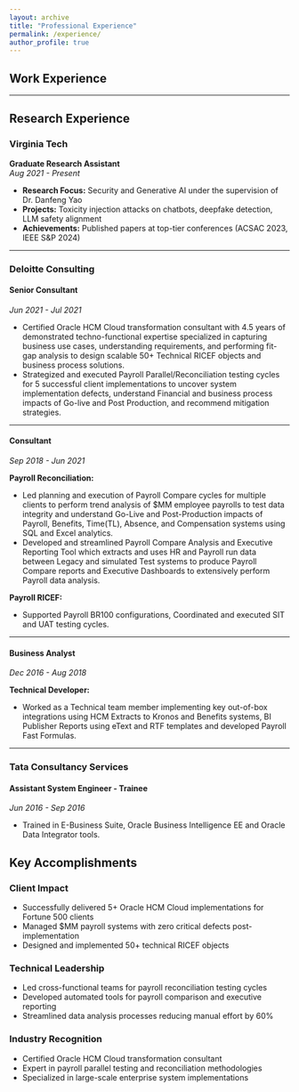 ```yaml
---
layout: archive
title: "Professional Experience"
permalink: /experience/
author_profile: true
---
```


## Work Experience

---

## Research Experience

### Virginia Tech 
**Graduate Research Assistant**  
*Aug 2021 - Present*

- **Research Focus:** Security and Generative AI under the supervision of Dr. Danfeng Yao
- **Projects:** Toxicity injection attacks on chatbots, deepfake detection, LLM safety alignment
- **Achievements:** Published papers at top-tier conferences (ACSAC 2023, IEEE S&P 2024)

---

### Deloitte Consulting

#### Senior Consultant
*Jun 2021 - Jul 2021*

- Certified Oracle HCM Cloud transformation consultant with 4.5 years of demonstrated techno-functional expertise specialized in capturing business use cases, understanding requirements, and performing fit-gap analysis to design scalable 50+ Technical RICEF objects and business process solutions.
- Strategized and executed Payroll Parallel/Reconciliation testing cycles for 5 successful client implementations to uncover system implementation defects, understand Financial and business process impacts of Go-live and Post Production, and recommend mitigation strategies.

---

#### Consultant
*Sep 2018 - Jun 2021*

**Payroll Reconciliation:**
- Led planning and execution of Payroll Compare cycles for multiple clients to perform trend analysis of $MM employee payrolls to test data integrity and understand Go-Live and Post-Production impacts of Payroll, Benefits, Time(TL), Absence, and Compensation systems using SQL and Excel analytics.
- Developed and streamlined Payroll Compare Analysis and Executive Reporting Tool which extracts and uses HR and Payroll run data between Legacy and simulated Test systems to produce Payroll Compare reports and Executive Dashboards to extensively perform Payroll data analysis.

**Payroll RICEF:**
- Supported Payroll BR100 configurations, Coordinated and executed SIT and UAT testing cycles.

---

#### Business Analyst
*Dec 2016 - Aug 2018*

**Technical Developer:**
- Worked as a Technical team member implementing key out-of-box integrations using HCM Extracts to Kronos and Benefits systems, BI Publisher Reports using eText and RTF templates and developed Payroll Fast Formulas.

---

### Tata Consultancy Services

#### Assistant System Engineer - Trainee
*Jun 2016 - Sep 2016*

- Trained in E-Business Suite, Oracle Business Intelligence EE and Oracle Data Integrator tools.


## Key Accomplishments

### Client Impact
- Successfully delivered 5+ Oracle HCM Cloud implementations for Fortune 500 clients
- Managed $MM payroll systems with zero critical defects post-implementation
- Designed and implemented 50+ technical RICEF objects

### Technical Leadership
- Led cross-functional teams for payroll reconciliation testing cycles
- Developed automated tools for payroll comparison and executive reporting
- Streamlined data analysis processes reducing manual effort by 60%

### Industry Recognition
- Certified Oracle HCM Cloud transformation consultant
- Expert in payroll parallel testing and reconciliation methodologies
- Specialized in large-scale enterprise system implementations 